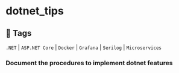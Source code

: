 # dotnet_tips
## 🚀 Tags
`.NET` | `ASP.NET Core` | `Docker` | `Grafana` | `Serilog` | `Microservices`

### Document the procedures to implement dotnet features
